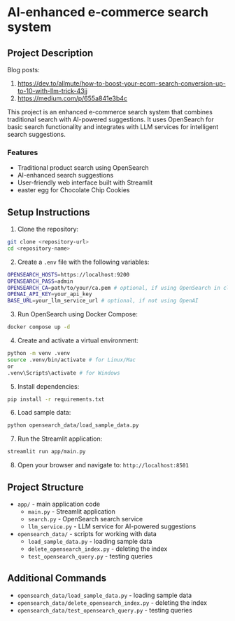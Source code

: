 # AI-enhanced e-commerce search system

## Project Description

Blog posts:
1. https://dev.to/allmute/how-to-boost-your-ecom-search-conversion-up-to-10-with-llm-trick-43jj
2. https://medium.com/p/655a841e3b4c


This project is an enhanced e-commerce search system that combines traditional search with AI-powered suggestions. It uses OpenSearch for basic search functionality and integrates with LLM services for intelligent search suggestions.

### Features
- Traditional product search using OpenSearch
- AI-enhanced search suggestions
- User-friendly web interface built with Streamlit
- easter egg for Chocolate Chip Cookies

## Setup Instructions

1. Clone the repository:
```bash
git clone <repository-url>
cd <repository-name>
```

2. Create a `.env` file with the following variables:
```bash
OPENSEARCH_HOSTS=https://localhost:9200
OPENSEARCH_PASS=admin
OPENSEARCH_CA=path/to/your/ca.pem # optional, if using OpenSearch in cloud
OPENAI_API_KEY=your_api_key
BASE_URL=your_llm_service_url # optional, if not using OpenAI
```

3. Run OpenSearch using Docker Compose:
```bash
docker compose up -d
```

4. Create and activate a virtual environment:
```bash
python -m venv .venv
source .venv/bin/activate # for Linux/Mac
or
.venv\Scripts\activate # for Windows
```

5. Install dependencies:
```bash
pip install -r requirements.txt
```

6. Load sample data:
```bash
python opensearch_data/load_sample_data.py
```

7. Run the Streamlit application:
```bash
streamlit run app/main.py
```

8. Open your browser and navigate to: `http://localhost:8501`

## Project Structure

- `app/` - main application code
  - `main.py` - Streamlit application
  - `search.py` - OpenSearch search service
  - `llm_service.py` - LLM service for AI-powered suggestions
- `opensearch_data/` - scripts for working with data
  - `load_sample_data.py` - loading sample data
  - `delete_opensearch_index.py` - deleting the index
  - `test_opensearch_query.py` - testing queries

## Additional Commands

- `opensearch_data/load_sample_data.py` - loading sample data
- `opensearch_data/delete_opensearch_index.py` - deleting the index
- `opensearch_data/test_opensearch_query.py` - testing queries



